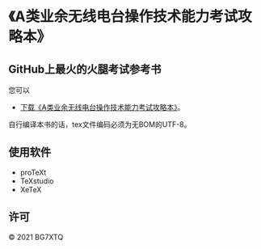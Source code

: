 # 《A类业余无线电台操作技术能力考试攻略本》

## GitHub上最火的火腿考试参考书

您可以

- [下载《A类业余无线电台操作技术能力考试攻略本》](https://github.com/mike2718/ham/archive/refs/heads/main.zip)。

自行编译本书的话，tex文件编码必须为无BOM的UTF-8。

## 使用软件

- proTeXt
- TeXstudio
- XeTeX

## 许可

&copy; 2021 BG7XTQ

